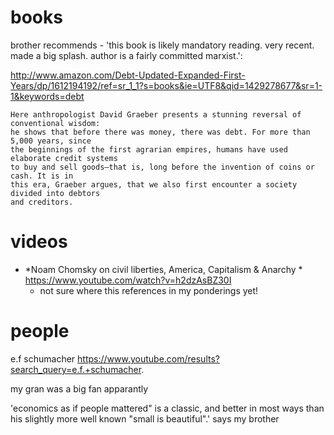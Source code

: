 # books

brother recommends - 'this book is likely mandatory reading. very recent. made a big splash. author is a fairly committed marxist.':

http://www.amazon.com/Debt-Updated-Expanded-First-Years/dp/1612194192/ref=sr_1_1?s=books&ie=UTF8&qid=1429278677&sr=1-1&keywords=debt

````
Here anthropologist David Graeber presents a stunning reversal of conventional wisdom:
he shows that before there was money, there was debt. For more than 5,000 years, since
the beginnings of the first agrarian empires, humans have used elaborate credit systems
to buy and sell goods—that is, long before the invention of coins or cash. It is in
this era, Graeber argues, that we also first encounter a society divided into debtors
and creditors.
````

# videos

* *Noam Chomsky on civil liberties, America, Capitalism & Anarchy * https://www.youtube.com/watch?v=h2dzAsBZ30I
  * not sure where this references in my ponderings yet!

# people

e.f schumacher
https://www.youtube.com/results?search_query=e.f.+schumacher.

my gran was a big fan apparantly

'economics as if people mattered" is a classic, and better in most ways than his slightly more well known "small is beautiful".' says my brother